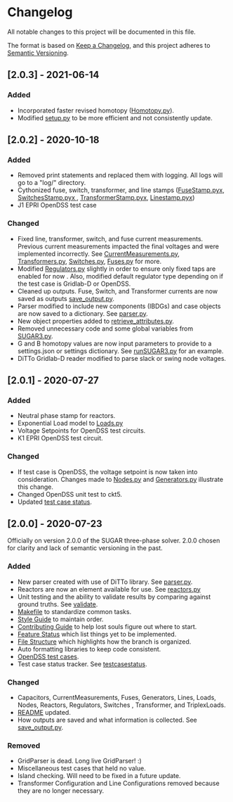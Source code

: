 # Changelog
All notable changes to this project will be documented in this file.

The format is based on [Keep a Changelog](https://keepachangelog.com/en/1.0.0/),
and this project adheres to [Semantic Versioning](https://semver.org/spec/v2.0.0.html).

## [2.0.3] - 2021-06-14
### Added
- Incorporated faster revised homotopy ([Homotopy.py](classes/Homotopy.py)).
- Modified [setup.py](setup.py) to be more efficient and not consistently update.

## [2.0.2] - 2020-10-18
### Added
- Removed print statements and replaced them with logging. All logs will go to a "log/" directory.
- Cythonized fuse, switch, transformer, and line stamps ([FuseStamp.pyx](classes/FuseStamp.pyx), [SwitchesStamp.pyx
](classes/SwitchesStamp.pyx), [TransformerStamp.pyx](classes/TransformerStamp.pyx), 
[Linestamp.pyx](classes/LinesStamp.pyx))
- J1 EPRI OpenDSS test case

### Changed
- Fixed line, transformer, switch, and fuse current measurements. Previous current measurements impacted the final
 voltages and were implemented incorrectly.
See [CurrentMeasurements.py](classes/CurrentMeasurements.py), [Transformers.py](classes/Transformers.py), 
[Switches.py](classes/Switches.py), [Fuses.py](classes/Fuses.py) for more.
- Modified [Regulators.py](classes/Regulators.py) slightly in order to ensure only fixed taps are enabled for now
. Also, modified default regulator type depending on if the test case is Gridlab-D or OpenDSS.
- Cleaned up outputs. Fuse, Switch, and Transformer currents are now saved as outputs 
[save_output.py](lib/save_output.py).
- Parser modified to include new components (IBDGs) and case objects are now saved to a dictionary. 
See [parser.py](lib/parser.py).
- New object properties added to [retrieve_attributes.py](lib/retrieve_attributes.py).
- Removed unnecessary code and some global variables from [SUGAR3.py](SUGAR3.py).
- G and B homotopy values are now input parameters to provide to a settings.json or settings dictionary. See
 [runSUGAR3.py](runSUGAR3.py) for an example.
- DiTTo Gridlab-D reader modified to parse slack or swing node voltages.

## [2.0.1] - 2020-07-27
### Added
- Neutral phase stamp for reactors.
- Exponential Load model to [Loads.py](classes/Loads.py)
- Voltage Setpoints for OpenDSS test circuits.
- K1 EPRI OpenDSS test circuit.

### Changed
- If test case is OpenDSS, the voltage setpoint is now taken into consideration. Changes made to 
[Nodes.py](classes/Nodes.py) and [Generators.py](classes/Generators.py) illustrate this change.
- Changed OpenDSS unit test to ckt5.
- Updated [test case status](testcases/testcasestatus.xlsx).

## [2.0.0] - 2020-07-23
Officially on version 2.0.0 of the SUGAR three-phase solver. 2.0.0 chosen for clarity and lack of semantic
 versioning in the past.
### Added
- New parser created with use of DiTTo library. See [parser.py](lib/parser.py).
- Reactors are now an element available for use. See [reactors.py](classes/Reactors.py)
- Unit testing and the ability to validate results by comparing against ground truths. See [validate](validate).
- [Makefile](Makefile) to standardize common tasks.
- [Style Guide](docs/styleguide.md) to maintain order.
- [Contributing Guide](docs/contributing.md) to help lost souls figure out where to start.
- [Feature Status](docs/feature_status.md) which list things yet to be implemented.
- [File Structure](docs/filestructure.md) which highlights how the branch is organized.
- Auto formatting libraries to keep code consistent.
- [OpenDSS test cases](testcases/opendss).
- Test case status tracker. See [testcasestatus](testcases/testcasestatus.xlsx).

### Changed
- Capacitors, CurrentMeasurements, Fuses, Generators, Lines, Loads, Nodes, Reactors, Regulators, Switches
, Transformer, and TriplexLoads.
- [README](README.MD) updated.
- How outputs are saved and what information is collected. See [save_output.py](lib/save_output.py).

### Removed
- GridParser is dead. Long live GridParser! :)
- Miscellaneous test cases that held no value.
- Island checking. Will need to be fixed in a future update.
- Transformer Configuration and Line Configurations removed because they are no longer necessary.
